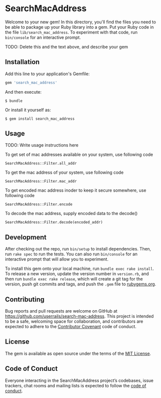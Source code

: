# SearchMacAddress

Welcome to your new gem! In this directory, you'll find the files you need to be able to package up your Ruby library into a gem. Put your Ruby code in the file `lib/search_mac_address`. To experiment with that code, run `bin/console` for an interactive prompt.

TODO: Delete this and the text above, and describe your gem

## Installation

Add this line to your application's Gemfile:

```ruby
gem 'search_mac_address'
```

And then execute:

    $ bundle

Or install it yourself as:

    $ gem install search_mac_address

## Usage

TODO: Write usage instructions here

To get set of mac addresses available on your system, use following code
```
SearchMacAddress::Filter.all_addr
```

To get the mac address of your system, use following code
```
SearchMacAddress::Filter.mac_addr
```

To get encoded mac address inoder to keep it secure somewhere, use following code 
```
SearchMacAddress::Filter.encode
```

To decode the mac address, supply encoded data to the decode()
```
SearchMacAddress::Filter.decode(encoded_addr)
```

## Development

After checking out the repo, run `bin/setup` to install dependencies. Then, run `rake spec` to run the tests. You can also run `bin/console` for an interactive prompt that will allow you to experiment.

To install this gem onto your local machine, run `bundle exec rake install`. To release a new version, update the version number in `version.rb`, and then run `bundle exec rake release`, which will create a git tag for the version, push git commits and tags, and push the `.gem` file to [rubygems.org](https://rubygems.org).

## Contributing

Bug reports and pull requests are welcome on GitHub at https://github.com/userrails/search-mac-address. This project is intended to be a safe, welcoming space for collaboration, and contributors are expected to adhere to the [Contributor Covenant](http://contributor-covenant.org) code of conduct.

## License

The gem is available as open source under the terms of the [MIT License](https://opensource.org/licenses/MIT).

## Code of Conduct

Everyone interacting in the SearchMacAddress project’s codebases, issue trackers, chat rooms and mailing lists is expected to follow the [code of conduct](https://github.com/userrails/search-mac-address/blob/master/CODE_OF_CONDUCT.md).
